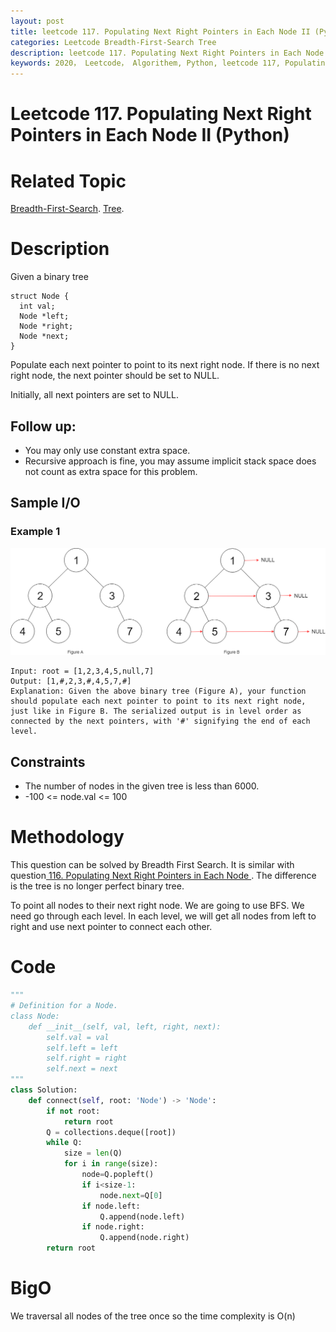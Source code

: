 ```yaml
---
layout: post
title: leetcode 117. Populating Next Right Pointers in Each Node II (Python)
categories: Leetcode Breadth-First-Search Tree
description: leetcode 117. Populating Next Right Pointers in Each Node II (Python Solution)
keywords: 2020， Leetcode， Algorithem, Python, leetcode 117, Populating Next Right Pointers in Each Node II, zhenyu, Breadth-First-Search, BFS, Breadth First Search, Tree, tree
---
```


# Leetcode 117. Populating Next Right Pointers in Each Node II (Python)

# Related Topic
<a href="/categories/#Breadth-First-Search" target="_blank"> Breadth-First-Search</a>.
<a href="/categories/#Tree" target="_blank"> Tree</a>.

# Description
Given a binary tree
```
struct Node {
  int val;
  Node *left;
  Node *right;
  Node *next;
}
```
Populate each next pointer to point to its next right node. If there is no next right node, the next pointer should be set to NULL.

Initially, all next pointers are set to NULL.

## Follow up:

* You may only use constant extra space.
* Recursive approach is fine, you may assume implicit stack space does not count as extra space for this problem.

## Sample I/O
### Example 1
![117 sample](/images/blog/117_sample.png)
```
Input: root = [1,2,3,4,5,null,7]
Output: [1,#,2,3,#,4,5,7,#]
Explanation: Given the above binary tree (Figure A), your function should populate each next pointer to point to its next right node, just like in Figure B. The serialized output is in level order as connected by the next pointers, with '#' signifying the end of each level.
```

## Constraints

* The number of nodes in the given tree is less than 6000.
* -100 <= node.val <= 100


# Methodology
This question can be solved by Breadth First Search. It is similar with question<a href="/2020/03/12/lc116/" target="_blank"> 116. Populating Next Right Pointers in Each Node </a>. The difference is the tree is no longer perfect binary tree.

To point all nodes to their next right node. We are going to use BFS. We need go through each level. In each level, we will get all nodes from left to right and use next pointer to connect each other.

# Code
```python
"""
# Definition for a Node.
class Node:
    def __init__(self, val, left, right, next):
        self.val = val
        self.left = left
        self.right = right
        self.next = next
"""
class Solution:
    def connect(self, root: 'Node') -> 'Node':
        if not root:
            return root
        Q = collections.deque([root])
        while Q:
            size = len(Q)
            for i in range(size):
                node=Q.popleft()
                if i<size-1:
                    node.next=Q[0]
                if node.left:
                    Q.append(node.left)
                if node.right:
                    Q.append(node.right)
        return root

```
# BigO
We traversal all nodes of the tree once so the time complexity is O(n)

